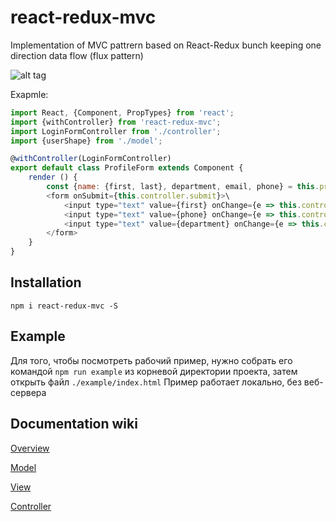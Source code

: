 # react-redux-mvc
Implementation of MVC pattrern based on React-Redux bunch keeping one direction data flow (flux pattern)


![alt tag](https://github.com/welljs/react-redux-mvc/blob/master/mvc-scheme.png)


Exapmle:

```javascript 
import React, {Component, PropTypes} from 'react';
import {withController} from 'react-redux-mvc';
import LoginFormController from './controller';
import {userShape} from './model';

@withController(LoginFormController)
export default class ProfileForm extends Component {
	render () {
		const {name: {first, last}, department, email, phone} = this.props;
		<form onSubmit={this.controller.submit}>\
			<input type="text" value={first} onChange={e => this.controller.onInputChange(e, 'name.first')}>
			<input type="text" value={phone} onChange={e => this.controller.onInputChange(e, 'phone')}>
			<input type="text" value={department} onChange={e => this.controller.onInputChange(e, 'department')}>
		</form>
	}
}

```

Installation
------------

`npm i react-redux-mvc -S`


Example
------

Для того, чтобы посмотреть рабочий пример, нужно собрать его командой `npm run example` из корневой директории проекта, затем открыть файл `./example/index.html` Пример работает локально, без веб-сервера


Documentation wiki
-------

[Overview](https://github.com/welljs/react-redux-mvc/wiki/Overview)

[Model](https://github.com/welljs/react-redux-mvc/wiki/Model)

[View](https://github.com/welljs/react-redux-mvc/wiki/View)

[Controller](https://github.com/welljs/react-redux-mvc/wiki/Controller)

